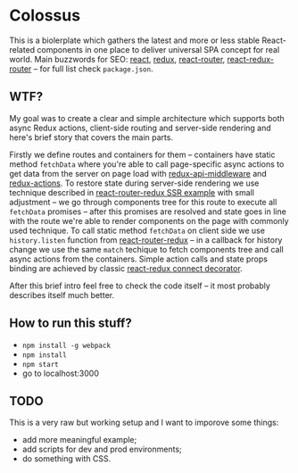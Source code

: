# Colossus
This is a biolerplate which gathers the latest and more or less stable React-related components in one place to deliver universal SPA concept for real world. Main buzzwords for SEO: [react](https://github.com/facebook/react), [redux](https://github.com/reactjs/redux), [react-router](https://github.com/reactjs/react-router), [react-redux-router](https://github.com/reactjs/react-router-redux) – for full list check `package.json`.

## WTF?
My goal was to create a clear and simple architecture which supports both async Redux actions, client-side routing and server-side rendering and here's brief story that covers the main parts.

Firstly we define routes and containers for them – containers have static method `fetchData` where you're able to call page-specific async actions to get data from the server on page load with [redux-api-middleware](https://github.com/agraboso/redux-api-middleware) and [redux-actions](https://github.com/acdlite/redux-actions). To restore state during server-side rendering we use technique described in [react-router-redux SSR example](https://github.com/reactjs/react-router-redux/tree/master/examples/server) with small adjustment – we go through components tree for this route to execute all `fetchData` promises – after this promises are resolved and state goes in line with the route we're able to render components on the page with commonly used technique. To call static method `fetchData` on client side we use `history.listen` function from [react-router-redux](https://github.com/reactjs/react-router-redux#how-do-i-watch-for-navigation-events-such-as-for-analytics) – in a callback for history change we use the same `match` techique to fetch components tree and call async actions from the containers. Simple action calls and state props binding are achieved by classic [react-redux connect decorator](http://redux.js.org/docs/basics/UsageWithReact.html).

After this brief intro feel free to check the code itself – it most probably describes itself much better.


## How to run this stuff?
  - `npm install -g webpack`
  - `npm install`
  - `npm start`
  - go to localhost:3000

## TODO
This is a very raw but working setup and I want to imporove some things:
  - add more meaningful example;
  - add scripts for dev and prod environments;
  - do something with CSS.
